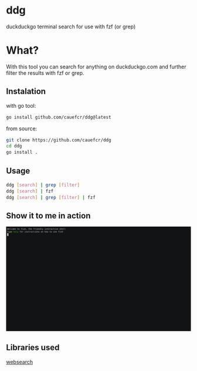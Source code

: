 # ddg
duckduckgo terminal search for use with fzf (or grep)


# What?

With this tool you can search for anything on duckduckgo.com and further filter the results with fzf or grep.

## Instalation 

with go tool:

```bash
go install github.com/cauefcr/ddg@latest
```

from source:

```bash
git clone https://github.com/cauefcr/ddg
cd ddg
go install .
```

## Usage

```bash
ddg [search] | grep [filter]
ddg [search] | fzf
ddg [search] | grep [filter] | fzf
```

## Show it to me in action

![The program in action](./ddg.gif "The program in action")

## Libraries used

[websearch](https://github.com/the-go-tool/websearch/)
